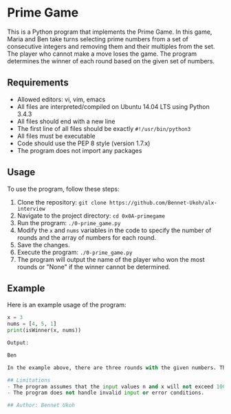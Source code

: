 # Prime Game

This is a Python program that implements the Prime Game. In this game, Maria and Ben take turns selecting prime numbers from a set of consecutive integers and removing them and their multiples from the set. The player who cannot make a move loses the game. The program determines the winner of each round based on the given set of numbers.

## Requirements

- Allowed editors: vi, vim, emacs
- All files are interpreted/compiled on Ubuntu 14.04 LTS using Python 3.4.3
- All files should end with a new line
- The first line of all files should be exactly `#!/usr/bin/python3`
- All files must be executable
- Code should use the PEP 8 style (version 1.7.x)
- The program does not import any packages

## Usage

To use the program, follow these steps:

1. Clone the repository: `git clone https://github.com/Bennet-Ukoh/alx-interview`
2. Navigate to the project directory: `cd 0x0A-primegame`
3. Run the program: `./0-prime_game.py`
4. Modify the `x` and `nums` variables in the code to specify the number of rounds and the array of numbers for each round.
5. Save the changes.
6. Execute the program: `./0-prime_game.py`
7. The program will output the name of the player who won the most rounds or "None" if the winner cannot be determined.

## Example

Here is an example usage of the program:

```python
x = 3
nums = [4, 5, 1]
print(isWinner(x, nums))

Output:

Ben

In the example above, there are three rounds with the given numbers. The program determines that Ben wins the first and third rounds, while Maria wins the second round.

## Limitations
- The program assumes that the input values n and x will not exceed 10000.
- The program does not handle invalid input or error conditions.

## Author: Bennet Ukoh
